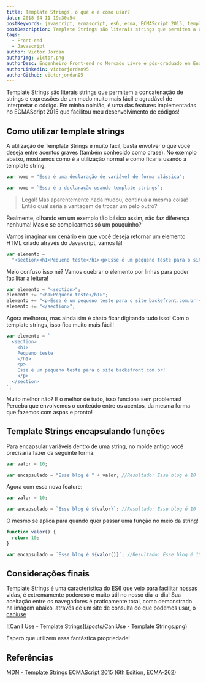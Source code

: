 ```yaml
---
title: Template Strings, o que é e como usar?
date: 2018-04-11 19:30:54
postKeywords: javascript, ecmascript, es6, ecma, ECMAScript 2015, template string, string template, templates string, literais strings
postDescription: Template Strings são literais strings que permitem a concatenação de strings e expressões de um modo muito mais fácil e agradável de interpretar o código. Aprenda como implementá-la!
tags:
  - Front-end
  - Javascript
author: Victor Jordan
authorImg: victor.png
authorDesc: Engenheiro Front-end no Mercado Livre e pós-graduado em Engenharia de Software pela PUC-MG e formado em Banco de Dados pela Fatec, apaixonado por usabilidade, performance e UX!
authorLinkedin: victorjordan95
authorGithub: victorjordan95
---
```


Template Strings são literais strings que permitem a concatenação de strings e expressões de um modo muito mais fácil e agradável de interpretar o código. Em minha opinião, é uma das features implementadas no ECMAScript 2015 que facilitou meu desenvolvimento de códigos!

## Como utilizar template strings

A utilização de Template Strings é muito fácil, basta envolver o que você deseja entre acentos graves (também conhecido como crase).
No exemplo abaixo, mostramos como é a utilização normal e como ficaria usando a template string.

<!-- more -->

```javascript
var nome = "Essa é uma declaração de variável de forma clássica";
```

```javascript
var nome = `Essa é a declaração usando template strings`;
```

> Legal! Mas aparentemente nada mudou, continua a mesma coisa! Então qual seria a vantagem de trocar um pelo outro?

Realmente, olhando em um exemplo tão básico assim, não faz diferença nenhuma! Mas e se complicarmos só um pouquinho?

Vamos imaginar um cenário em que você deseja retornar um elemento HTML criado através do Javascript, vamos lá!

```javascript
var elemento =
  "<section><h1>Pequeno teste</h1><p>Esse é um pequeno teste para o site backefront.com.br!</p></section>";
```

Meio confuso isso né? Vamos quebrar o elemento por linhas para poder facilitar a leitura!

```javascript
var elemento = "<section>";
elemento += "<h1>Pequeno teste</h1>";
elemento += "<p>Esse é um pequeno teste para o site backefront.com.br!</p>";
elemento += "</section>";
```

Agora melhorou, mas ainda sim é chato ficar digitando tudo isso! Com o template strings, isso fica muito mais fácil!

```javascript
var elemento = `
  <section>
    <h1>
	Pequeno teste
    </h1>
    <p>
	Esse é um pequeno teste para o site backefront.com.br!
    </p>
  </section>
`;
```

Muito melhor não? E o melhor de tudo, isso funciona sem problemas! Perceba que envolvemos o conteúdo entre os acentos, da mesma forma que fazemos com aspas e pronto!

## Template Strings encapsulando funções

Para encapsular variáveis dentro de uma string, no molde antigo você precisaria fazer da seguinte forma:

```javascript
var valor = 10;

var encapsulado = "Esse blog é " + valor; //Resultado: Esse blog é 10
```

Agora com essa nova feature:

```javascript
var valor = 10;

var encapsulado = `Esse blog é ${valor}`; //Resultado: Esse blog é 10
```

O mesmo se aplica para quando quer passar uma função no meio da string!

```javascript
function valor() {
  return 10;
}

var encapsulado = `Esse blog é ${valor()}`; //Resultado: Esse blog é 10
```

## Considerações finais

Template Strings é uma característica do ES6 que veio para facilitar nossas vidas, é extremamente poderoso e muito útil no nosso dia-a-dia! Sua aceitação entre os navegadores é praticamente total, como demonstrado na imagem abaixo, através de um site de consulta do que podemos usar, o [caniuse](https://caniuse.com)

![Can I Use - Template Strings](/posts/CanIUse - Template Strings.png)

Espero que utilizem essa fantástica propriedade!

## Referências

[MDN - Template Strings](https://developer.mozilla.org/pt-BR/docs/Web/JavaScript/Reference/template_strings)
[ECMAScript 2015 (6th Edition, ECMA-262)](https://developer.mozilla.org/pt-BR/docs/Web/JavaScript/Reference/template_strings)
